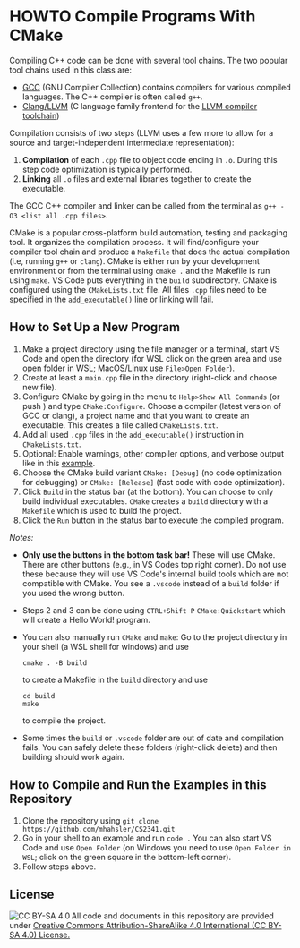 # HOWTO Compile Programs With CMake

Compiling C++ code can be done with several tool chains.
The two popular tool chains used in this class are:

* [GCC](https://en.wikipedia.org/wiki/GNU_Compiler_Collection) (GNU Compiler Collection) contains compilers for 
   various compiled languages. The C++ compiler is often called `g++`.
* [Clang/LLVM](https://en.wikipedia.org/wiki/Clang) (C language family frontend for the [LLVM compiler toolchain](https://llvm.org/))

Compilation consists of two steps (LLVM uses a few more to allow for a source and target-independent intermediate representation):

1. **Compilation** of each `.cpp` file to object code ending in `.o`. During this step code optimization is typically performed.
2. **Linking** all `.o` files and external libraries together to create the executable.

The GCC C++ compiler and linker can be called from the terminal as `g++ -O3 <list all .cpp files>`.

CMake is a popular cross-platform build automation, testing and packaging tool. It organizes the compilation process. It will find/configure your compiler tool chain and produce a `Makefile` that does the actual compilation (i.e, running `g++` or `clang`). CMake is 
either run by your development environment or from the terminal 
using `cmake .` and the Makefile is run using `make`. 
VS Code puts everything in the `build` subdirectory. 
CMake is configured using the `CMakeLists.txt` file. All files `.cpp`
files need to be specified in the `add_executable()` line or linking will fail. 


## How to Set Up a New Program

1. Make a project directory using the file manager or a terminal, start VS Code and open the directory 
   (for WSL click on the green area and use open folder in WSL; MacOS/Linux use `File>Open Folder`).
2. Create at least a `main.cpp` file in the directory (right-click and choose new file).
3. Configure CMake by going in the menu to `Help>Show All Commands` (or push ) and type `CMake:Configure`. Choose a compiler
   (latest version of GCC or clang), a project name and that you want to create an executable. This creates a file called `CMakeLists.txt`.
4. Add all used `.cpp` files in the `add_executable()` instruction in `CMakeLists.txt`.
5. Optional: Enable warnings, other compiler options, and verbose output like in this [example](Chapter1_Programming/IntCell/CMakeLists.txt).
6. Choose the CMake build variant `CMake: [Debug]` (no code optimization for debugging) or `CMake: [Release]` (fast code with code optimization).
7. Click `Build` in the status bar (at the bottom). You can choose to only build individual executables.
  `CMake` creates a `build` directory with a `Makefile` which is used to
   build the project.
8. Click the `Run` button in the status bar to execute the compiled program.


*Notes:* 

* **Only use the buttons in the bottom task bar!** These will use CMake. There are other buttons (e.g., in VS Codes top right corner). Do not use these because they will use VS Code's internal build tools which are not compatible with CMake. You see a `.vscode` instead of a `build` folder if you used the wrong button.
* Steps 2 and 3 can be done using `CTRL+Shift P` `CMake:Quickstart` which will create a Hello World! program.
* You can also manually run `CMake` and `make`:
  Go to the project directory in your shell (a WSL shell for windows) and use 
   
   ```
   cmake . -B build
   ``` 
 
  to create a Makefile in the `build` directory and use
 
   ```
   cd build 
   make
   ``` 
 
   to compile the project. 
* Some times the `build` or `.vscode` folder are out of date and compilation fails. You can safely delete these folders (right-click delete) and then building should work again.


## How to Compile and Run the Examples in this Repository

1. Clone the repository using `git clone https://github.com/mhahsler/CS2341.git`
2. Go in your shell to an example and run `code .` You can also start VS Code and
  use `Open Folder` (on Windows you need to use `Open Folder in WSL`; click on the green square in the bottom-left corner). 
3. Follow steps above.

## License

<img src="https://licensebuttons.net/l/by-sa/3.0/88x31.png" alt="CC BY-SA 4.0" align="left">

All code and documents in this repository are provided under [Creative Commons Attribution-ShareAlike 4.0 International (CC BY-SA 4.0) License.](https://creativecommons.org/licenses/by-sa/4.0/)
